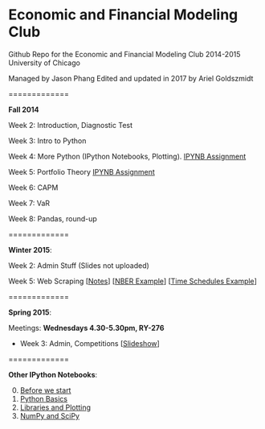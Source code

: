 Economic and Financial Modeling Club
=============

Github Repo for the Economic and Financial Modeling Club
2014-2015
University of Chicago

Managed by Jason Phang
Edited and updated in 2017 by Ariel Goldszmidt

=============

**Fall 2014**

Week 2: Introduction, Diagnostic Test

Week 3: Intro to Python

Week 4: More Python (IPython Notebooks, Plotting). [IPYNB Assignment](/Fall%20Week%204/EFM%20Fall%202014%20Week%204%20Assignment.ipynb)

Week 5: Portfolio Theory [IPYNB Assignment](/Fall%20Week%205/Week%205%20Assignment.ipynb)

Week 6: CAPM

Week 7: VaR

Week 8: Pandas, round-up

=============

**Winter 2015**: 

Week 2: Admin Stuff (Slides not uploaded)

Week 5: Web Scraping [[Notes](/Winter%20Week%205/WebScraping.pdf)]
[[NBER Example](/Winter%20Week%205/NBER.ipynb)] 
[[Time Schedules Example](/Winter%20Week%205/Time%20Schedules.ipynb)]

=============

**Spring 2015**:

Meetings: **Wednesdays 4.30-5.30pm, RY-276**

* Week 3: Admin, Competitions [[Slideshow](/Spring%20Week%203/Week%203.ipynb)]

=============

**Other IPython Notebooks**:

0. [Before we start](/Python%20Notebooks/00.%20Before%20we%20start.ipynb)
1. [Python Basics](/Python%20Notebooks/01.%20Python%20Basics.ipynb)
2. [Libraries and Plotting](/Python%20Notebooks/02.%20Libraries%20and%20Plotting.ipynb)
3. [NumPy and SciPy](/Python%20Notebooks/03.%20NumPy%20and%20SciPy%20basics.ipynb)
